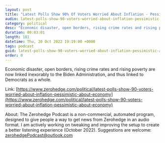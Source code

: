```yaml
---
layout: post
title: "Latest Polls Show 90% Of Voters Worried About Inflation - Pessimistic About Economy"
audio: latest-polls-show-90-voters-worried-about-inflation-pessimistic-about-economy-0
category: political
desc: "Economic disaster, open borders, rising crime rates and rising poverty are now linked inexorably to the Biden Administration, and thus linked to Democrats as a whole."
duration: 00:03:01
length: 181
datetime: Thu, 20 Oct 2022 19:19:00 +0000
tags: podcast
guid: latest-polls-show-90-voters-worried-about-inflation-pessimistic-about-economy-0
order: 0
---
```

Economic disaster, open borders, rising crime rates and rising poverty are now linked inexorably to the Biden Administration, and thus linked to Democrats as a whole.

Link: [https://www.zerohedge.com/political/latest-polls-show-90-voters-worried-about-inflation-pessimistic-about-economy](https://www.zerohedge.com/political/latest-polls-show-90-voters-worried-about-inflation-pessimistic-about-economy)

About: The Zerohedge Podcast is a non-commercial, automated program, designed to give people a way to get news from Zerohedge in an audio format.  I am actively working on tweaking and improving the setup to create a better listening experience (October 2022).  Suggestions are welcome: [zerohedgePodcast@outlook.com](mailto:zerohedgePodcast@outlook.com)